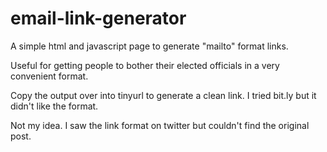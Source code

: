 # email-link-generator

A simple html and javascript page to generate "mailto" format links.

Useful for getting people to bother their elected officials in a very convenient format.

Copy the output over into tinyurl to generate a clean link. I tried bit.ly but it didn't like the format.

Not my idea. I saw the link format on twitter but couldn't find the original post.
